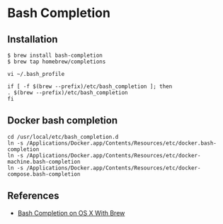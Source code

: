 # Bash Completion

## Installation

```
$ brew install bash-completion
$ brew tap homebrew/completions
```

```
vi ~/.bash_profile
```

```
if [ -f $(brew --prefix)/etc/bash_completion ]; then
. $(brew --prefix)/etc/bash_completion
fi
```

## Docker bash completion

```
cd /usr/local/etc/bash_completion.d
ln -s /Applications/Docker.app/Contents/Resources/etc/docker.bash-completion
ln -s /Applications/Docker.app/Contents/Resources/etc/docker-machine.bash-completion
ln -s /Applications/Docker.app/Contents/Resources/etc/docker-compose.bash-completion
```

## References

- [Bash Completion on OS X With Brew](http://davidalger.com/development/bash-completion-on-os-x-with-brew/)
